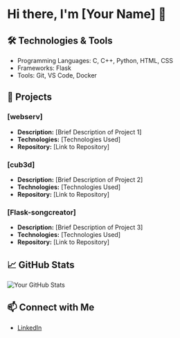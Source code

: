 # Hi there, I'm [Your Name] 👋

## 🛠️ Technologies & Tools
- Programming Languages: C, C++, Python, HTML, CSS
- Frameworks: Flask
- Tools: Git, VS Code, Docker

## 🚀 Projects
### [webserv]
- **Description:** [Brief Description of Project 1]
- **Technologies:** [Technologies Used]
- **Repository:** [Link to Repository]

### [cub3d]
- **Description:** [Brief Description of Project 2]
- **Technologies:** [Technologies Used]
- **Repository:** [Link to Repository]

### [Flask-songcreator]
- **Description:** [Brief Description of Project 3]
- **Technologies:** [Technologies Used]
- **Repository:** [Link to Repository]

## 📈 GitHub Stats
![Your GitHub Stats](https://github-readme-stats.vercel.app/api?username=yourusername&show_icons=true&theme=radical)

## 📫 Connect with Me
- [LinkedIn](https://www.linkedin.com/in/elise-v-2639b7202/)

